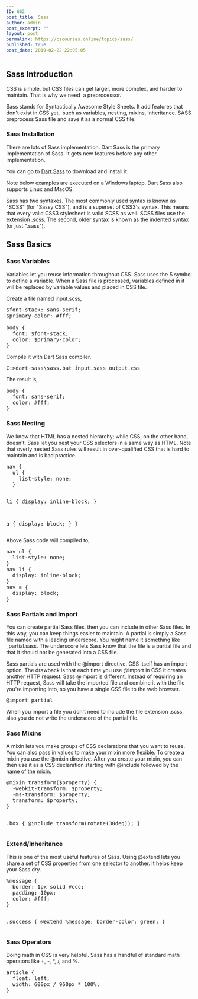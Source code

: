 ```yaml
---
ID: 662
post_title: Sass
author: admin
post_excerpt: ""
layout: post
permalink: https://cscourses.online/topics/sass/
published: true
post_date: 2019-02-22 22:05:05
---
```

<h2>Sass Introduction</h2>
CSS is simple, but CSS files can get larger, more complex, and harder to maintain. That is why we need&nbsp; a preprocessor.

Sass stands for Syntactically Awesome Style Sheets. It add features that don't exist in CSS yet,&nbsp; such as variables, nesting, mixins, inheritance. SASS preprocess Sass file and save it as a normal CSS file.
<h3>Sass Installation</h3>
There are lots of Sass implementation. Dart Sass is the primary implementation of Sass. It gets new features before any other implementation.

You can go to <a href="https://sass-lang.com/dart-sass">Dart Sass</a> to download and install it.

Note below examples are executed on a Windows laptop. Dart Sass also supports Linux and MacOS.

Sass has two syntaxes. The most commonly used syntax is known as "SCSS" (for "Sassy CSS"), and is a superset of CSS3's syntax. This means that every valid CSS3 stylesheet is valid SCSS as well. SCSS files use the extension .scss. The second, older syntax is known as the indented syntax (or just ".sass").
<h2>Sass Basics</h2>
<h3>Sass Variables</h3>
Variables let you reuse information throughout CSS. Sass uses the $ symbol to define a variable. When a Sass file is processed, variables defined in it will be replaced by variable values and placed in CSS file.

Create a file named input.scss,
<pre lang="sass">$font-stack: sans-serif;
$primary-color: #fff;

body {
  font: $font-stack;
  color: $primary-color;
}</pre>
Compile it with Dart Sass compiler,
<pre>C:&gt;dart-sass\sass.bat input.sass output.css 
</pre>
The result is,
<pre>body {
  font: sans-serif;
  color: #fff;
}</pre>
<h3>Sass Nesting</h3>
We know that HTML has a nested hierarchy; while CSS, on the other hand, doesn't. Sass let you nest your CSS selectors in a same way as HTML. Note that overly nested Sass rules will result in over-qualified CSS that is hard to maintain and is bad practice.
<pre>nav {
  ul {
    list-style: none;
  }

  li { display: inline-block; }

  a {
    display: block;
  }
}</pre>
Above Sass code will compiled to,
<pre lang="">nav ul {
  list-style: none;
}
nav li {
  display: inline-block;
}
nav a {
  display: block;
}</pre>
<h3>Sass Partials and Import</h3>
You can create partial Sass files, then you can include in other Sass files. In this way, you can keep things easier to maintain. A partial is simply a Sass file named with a leading underscore. You might name it something like _partial.sass. The underscore lets Sass know that the file is a partial file and that it should not be generated into a CSS file.

Sass partials are used with the @import directive. CSS itself has an import option. The drawback is that each time you use @import in CSS it creates another HTTP request. Sass @import is different, Instead of requiring an HTTP request, Sass will take the imported file and combine it with the file you're importing into, so you have a single CSS file to the web browser.
<pre>@import partial</pre>
When you import a file you don't need to include the file extension .scss, also you do not write the underscore of the partial file.
<h3>Sass Mixins</h3>
A mixin lets you make groups of CSS declarations that you want to reuse. You can also pass in values to make your mixin more flexible. To create a mixin you use the @mixin directive. After you create your mixin, you can then use it as a CSS declaration starting with @include followed by the name of the mixin.
<pre>@mixin transform($property) {
  -webkit-transform: $property;
  -ms-transform: $property;
  transform: $property;
}

.box { @include transform(rotate(30deg)); }</pre>
<h3>Extend/Inheritance</h3>
This is one of the most useful features of Sass. Using @extend lets you share a set of CSS properties from one selector to another. It helps keep your Sass dry.
<pre>%message {
  border: 1px solid #ccc;
  padding: 10px;
  color: #fff;
}

.success {
  @extend %message;
  border-color: green;
}</pre>
<h3>Sass Operators</h3>
Doing math in CSS is very helpful. Sass has a handful of standard math operators like +, -, *, /, and %.
<pre>article {
  float: left;
  width: 600px / 960px * 100%;
}</pre>